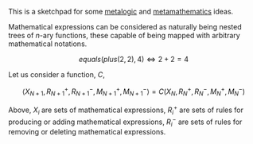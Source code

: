 This is a sketchpad for some [metalogic](https://en.wikipedia.org/wiki/Metalogic) and [metamathematics](https://en.wikipedia.org/wiki/Metamathematics) ideas.

Mathematical expressions can be considered as naturally being nested trees of $n$-ary functions, these capable of being mapped with arbitrary mathematical notations.

$$ equals(plus(2, 2), 4) \Leftrightarrow 2 + 2 = 4 $$

Let us consider a function, $C$,

$$ \left< X_{N+1}, R_{N+1}^{+}, R_{N+1}^{-}, M_{N+1}^{+}, M_{N+1}^{-} \right> = C \left( X_{N}, R_{N}^{+}, R_{N}^{-}, M_{N}^{+}, M_{N}^{-} \right) $$

Above, $X_{i}$ are sets of mathematical expressions, $R_{i}^{+}$ are sets of rules for producing or adding mathematical expressions, $R_{i}^{-}$ are sets of rules for removing or deleting mathematical expressions.
